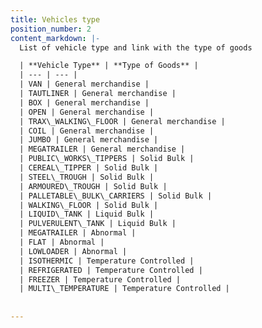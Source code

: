 ```yaml
---
title: Vehicles type
position_number: 2
content_markdown: |-
  List of vehicle type and link with the type of goods 

  | **Vehicle Type** | **Type of Goods** |
  | --- | --- |
  | VAN | General merchandise |
  | TAUTLINER | General merchandise |
  | BOX | General merchandise |
  | OPEN | General merchandise |
  | TRAX\_WALKING\_FLOOR | General merchandise |
  | COIL | General merchandise |
  | JUMBO | General merchandise |
  | MEGATRAILER | General merchandise |
  | PUBLIC\_WORKS\_TIPPERS | Solid Bulk |
  | CEREAL\_TIPPER | Solid Bulk |
  | STEEL\_TROUGH | Solid Bulk |
  | ARMOURED\_TROUGH | Solid Bulk |
  | PALLETABLE\_BULK\_CARRIERS | Solid Bulk |
  | WALKING\_FLOOR | Solid Bulk |
  | LIQUID\_TANK | Liquid Bulk |
  | PULVERULENT\_TANK | Liquid Bulk |
  | MEGATRAILER | Abnormal |
  | FLAT | Abnormal |
  | LOWLOADER | Abnormal |
  | ISOTHERMIC | Temperature Controlled |
  | REFRIGERATED | Temperature Controlled |
  | FREEZER | Temperature Controlled |
  | MULTI\_TEMPERATURE | Temperature Controlled |
  
  
---
```


